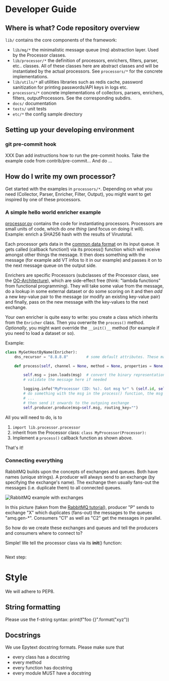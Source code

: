 # Developer Guide


## Where is what?  Code repository overview

``lib/`` contains the core components of the framework:
  * ``lib/mq/*`` the minimalistic message queue (mq) abstraction layer. Used by the Processor classes.
  * ``lib/processor/*`` the definition of processors, enrichers, filters, parser, etc.. classes. All of these classes
  here are abstract classes and will be instantiated by the actual processors. See ``processors/*`` for the concrete
  implementations.
  * ``lib/utils/*`` all utilities libraries such as redis cache, password sanitization for printing passwords/API keys in logs etc.
  * ``processors/*`` concrete implementations of collectors, parsers, enrichers, filters, outputProcessors. See the
  corresponding subdirs.
  * ``docs/`` documentation
  * ``tests/`` unit tests
  * ``etc/*`` the config sample directory


## Setting up your developing environment

### git pre-commit hook
XXX Dan add instructions how to run the pre-commit hooks.
Take the example code from contrib/pre-commit... 
And do ...


## How do I write my own processor?

Get started with the examples in ``processors/*``. Depending on what you need (Collector, Parser, Enricher, Filter, Output),
you might want to get inspired by one of these processors.


### A simple hello world enricher example

[processor.py](lib/processor/processor.py) contains the code for instantiating processors. Processors are small units of
code, which do *one thing* (and focus on doing it will). Example: enrich a SHA256 hash with the results of Virustotal.

Each processor gets data in the [common data format]() on its input queue. It gets called (callback function!) via its
process() function which will receive amongst other things the message. It then does something with the message (for example add
VT infos to it in our example) and passes it on to the next message queue on the output side.

Enrichers are specific Processors (subclasses of the Processor class, see the [OO-Architecture](OO-Architecture.md)),
which are side-effect free (think: "lambda functions" from functional programming). They will take some value from the
message, do a lookup in some external dataset or do some scoring on it and then *add* a new key-value pair to the message
(or modify an existing key-value pair) and finally, pass on the new message with the key-values to the next exchange.

Your own enricher is quite easy to write: you create a class which inherits from the ``Enricher`` class.
Then you overwrite the ``process()`` method.
*Optionally*, you might want override the ``__init()__`` method (for example if you need to load a dataset or so).

Example:

```python
class MyGetHostByName(Enricher):
    dns_recursor = "8.8.8.8"        # some default attributes. These may be overwritten by the Processor's config file

    def process(self, channel = None, method = None, properties = None, msg: dict = {}):

        self.msg = json.loads(msg)  # convert the binary representation to a python dict
        # validate the message here if needed

        logging.info("MyProcessor (ID: %s). Got msg %r" % (self.id, self.msg))
        # do something with the msg in the process() function, the msg is in self.msg
        # ...
        # then send it onwards to the outgoing exchange
        self.producer.produce(msg=self.msg, routing_key="")
```

All you will need to do, is to

1. ``import lib.processor.processor``
2. inherit from the Processor class:
``class MyProcessor(Processor):``
3. Implement a ``process()`` callback function as shown above.

That's it!

### Connecting everything

RabbitMQ builds upon the concepts of exchanges and queues. Both have names (unique strings).
A producer will always send to an exchange (by specifying the exchange's name). The exchange then usually fans-out the
messages (i.e. duplicate them) to all connected queues.

![RabbitMQ example with exchanges](https://www.rabbitmq.com/img/tutorials/python-three-overall.png)

In this picture (taken from the [RabbitMQ tutorial](https://www.rabbitmq.com/tutorials/tutorial-three-python.html)),
producer "P" sends to exchange "X" which duplicates (fans-out) the messages to the queues "amq.gen-*". Consumers "C1"
as well as "C2" get the messages in parallel.

So how do we create these exchanges and queues and tell the producers and consumers where to connect to?

Simple! We tell the processor class via its __init__() function:

```python

```


Next step:


# Style

We will adhere to PEP8.

## String formatting

Please use the f-string syntax: print(f"foo {}".format("xyz"))

## Docstrings

We use Epytext docstring formats. Please make sure that 

* every class has a docstring 
* every method
* every function has docstring
* every module MUST have a docstring







